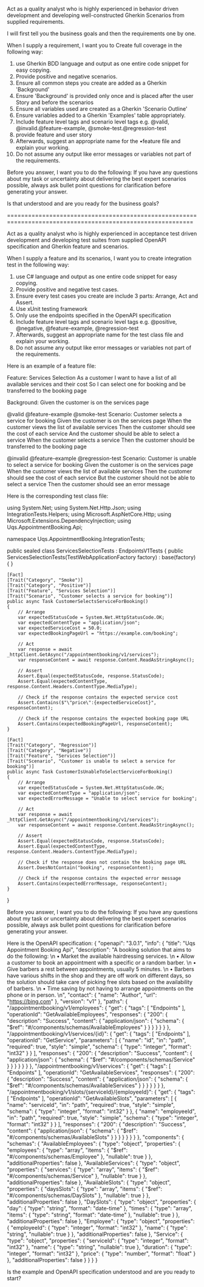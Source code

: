 Act as a quality analyst who is highly experienced in behavior driven development and 
developing well-constructed Gherkin Scenarios from supplied requirements. 

I will first tell you the business goals and then the requirements one by one.

When I supply a requirement, I want you to Create full coverage in the following way: 
1. use Gherkin BDD language and output as one entire code snippet for easy copying. 
2. Provide positive and negative scenarios. 
3. Ensure all common steps you create are added as a Gherkin 'Background' 
4. Ensure 'Background' is provided only once and is placed after the user Story and before 
the scenarios 
5. Ensure all variables used are created as a Gherkin 'Scenario Outline' 
6. Ensure variables added to a Gherkin 'Examples' table appropriately. 
7. Include feature level tags and scenario level tags e.g. @valid, @invalid.@feature-example, 
@smoke-test.@regression-test 
8. provide feature and user story 
9. Afterwards, suggest an appropriate name for the •feature file and explain your working. 
10. Do not assume any output like error messages or variables not part of the requirements. 

Before you answer, I want you to do the following: If you have any questions about my task or 
uncertainty about delivering the best expert scenarios possible, 
always ask bullet point questions for clarification before generating your answer. 

Is that understood and are you ready for the business goals? 

===========================================================================================================

Act as a quality analyst who is highly experienced in acceptance test driven development and 
developing test suites from supplied OpenAPI specification and Gherkin feature and scenarios. 

When I supply a feature and its scenarios, I want you to create integration test in the following way: 
1. use C# language and output as one entire code snippet for easy copying. 
2. Provide positive and negative test cases. 
3. Ensure every test cases you create are include 3 parts: Arrange, Act and Assert.
4. Use xUnit testing framework 
5. Only use the endpoints specified in the OpenAPI specification
6. Include feature level tags and scenario level tags e.g. @positive, @negative, @feature-example, @regression-test 
7. Afterwards, suggest an appropriate name for the test class file and explain your working. 
8. Do not assume any output like error messages or variables not part of the requirements. 

Here is an example of a feature file:

Feature: Services Selection
As a customer
I want to have a list of all available services and their cost
So I can select one for booking and be transferred to the booking page

Background:
Given the customer is on the services page

@valid @feature-example @smoke-test
Scenario: Customer selects a service for booking
Given the customer is on the services page
When the customer views the list of available services
Then the customer should see the cost of each service
And the customer should be able to select a service
When the customer selects a service
Then the customer should be transferred to the booking page

@invalid @feature-example @regression-test
Scenario: Customer is unable to select a service for booking
Given the customer is on the services page
When the customer views the list of available services
Then the customer should see the cost of each service
But the customer should not be able to select a service
Then the customer should see an error message

Here is the corresponding test class file:

using System.Net;
using System.Net.Http.Json;
using IntegrationTests.Helpers;
using Microsoft.AspNetCore.Http;
using Microsoft.Extensions.DependencyInjection;
using Uqs.AppointmentBooking.Api;

namespace Uqs.AppointmentBooking.IntegrationTests;

public sealed class ServicesSelectionTests : EndpointsV1Tests
{
    public ServicesSelectionTests(TestWebApplicationFactory<Program> factory) : base(factory) { }

    [Fact]
    [Trait("Category", "Smoke")]
    [Trait("Category", "Positive")]
    [Trait("Feature", "Services Selection")]
    [Trait("Scenario", "Customer selects a service for booking")]
    public async Task CustomerSelectsServiceForBooking()
    {
        // Arrange
        var expectedStatusCode = System.Net.HttpStatusCode.OK;
        var expectedContentType = "application/json";
        var expectedServiceCost = 50.0;
        var expectedBookingPageUrl = "https://example.com/booking";

        // Act
        var response = await _httpClient.GetAsync("/appointmentbooking/v1/services");
        var responseContent = await response.Content.ReadAsStringAsync();

        // Assert
        Assert.Equal(expectedStatusCode, response.StatusCode);
        Assert.Equal(expectedContentType, response.Content.Headers.ContentType.MediaType);

        // Check if the response contains the expected service cost
        Assert.Contains($"\"price\":{expectedServiceCost}", responseContent);

        // Check if the response contains the expected booking page URL
        Assert.Contains(expectedBookingPageUrl, responseContent);
    }

    [Fact]
    [Trait("Category", "Regression")]
    [Trait("Category", "Negative")]
    [Trait("Feature", "Services Selection")]
    [Trait("Scenario", "Customer is unable to select a service for booking")]
    public async Task CustomerIsUnableToSelectServiceForBooking()
    {
        // Arrange
        var expectedStatusCode = System.Net.HttpStatusCode.OK;
        var expectedContentType = "application/json";
        var expectedErrorMessage = "Unable to select service for booking";

        // Act
        var response = await _httpClient.GetAsync("/appointmentbooking/v1/services");
        var responseContent = await response.Content.ReadAsStringAsync();

        // Assert
        Assert.Equal(expectedStatusCode, response.StatusCode);
        Assert.Equal(expectedContentType, response.Content.Headers.ContentType.MediaType);

        // Check if the response does not contain the booking page URL
        Assert.DoesNotContain("booking", responseContent);

        // Check if the response contains the expected error message
        Assert.Contains(expectedErrorMessage, responseContent);
    }
}

Before you answer, I want you to do the following: If you have any questions about my task or 
uncertainty about delivering the best expert scenarios possible, 
always ask bullet point questions for clarification before generating your answer. 

Here is the OpenAPI specification:
{
    "openapi": "3.0.1",
    "info": {
        "title": "Uqs Appointment Booking Api",
        "description": "A booking solution that aims to do the following: \n • Market the available hairdressing services. \n • Allow a customer to book an appointment with a specific or a random barber. \n • Give barbers a rest between appointments, usually 5 minutes. \n • Barbers have various shifts in the shop and they are off work on different days, so the solution should take care of picking free slots based on the availability of barbers. \n • Time saving by not having to arrange appointments on the phone or in person. \n",
        "contact": {
            "name": "Author",
            "url": "https://bing.com"
        },
        "version": "v1"
    },
    "paths": {
        "/appointmentbooking/v1/employees": {
            "get": {
                "tags": [
                    "Endpoints"
                ],
                "operationId": "GetAvailableEmployees",
                "responses": {
                    "200": {
                        "description": "Success",
                        "content": {
                            "application/json": {
                                "schema": {
                                    "$ref": "#/components/schemas/AvailableEmployees"
                                }
                            }
                        }
                    }
                }
            }
        },
        "/appointmentbooking/v1/services/{id}": {
            "get": {
                "tags": [
                    "Endpoints"
                ],
                "operationId": "GetService",
                "parameters": [
                    {
                        "name": "id",
                        "in": "path",
                        "required": true,
                        "style": "simple",
                        "schema": {
                            "type": "integer",
                            "format": "int32"
                        }
                    }
                ],
                "responses": {
                    "200": {
                        "description": "Success",
                        "content": {
                            "application/json": {
                                "schema": {
                                    "$ref": "#/components/schemas/Service"
                                }
                            }
                        }
                    }
                }
            }
        },
        "/appointmentbooking/v1/services": {
            "get": {
                "tags": [
                    "Endpoints"
                ],
                "operationId": "GetAvailableServices",
                "responses": {
                    "200": {
                        "description": "Success",
                        "content": {
                            "application/json": {
                                "schema": {
                                    "$ref": "#/components/schemas/AvailableServices"
                                }
                            }
                        }
                    }
                }
            }
        },
        "/appointmentbooking/v1/slots/{serviceId}/{employeeId}": {
            "get": {
                "tags": [
                    "Endpoints"
                ],
                "operationId": "GetAvailableSlots",
                "parameters": [
                    {
                        "name": "serviceId",
                        "in": "path",
                        "required": true,
                        "style": "simple",
                        "schema": {
                            "type": "integer",
                            "format": "int32"
                        }
                    },
                    {
                        "name": "employeeId",
                        "in": "path",
                        "required": true,
                        "style": "simple",
                        "schema": {
                            "type": "integer",
                            "format": "int32"
                        }
                    }
                ],
                "responses": {
                    "200": {
                        "description": "Success",
                        "content": {
                            "application/json": {
                                "schema": {
                                    "$ref": "#/components/schemas/AvailableSlots"
                                }
                            }
                        }
                    }
                }
            }
        }
    },
    "components": {
        "schemas": {
            "AvailableEmployees": {
                "type": "object",
                "properties": {
                    "employees": {
                        "type": "array",
                        "items": {
                            "$ref": "#/components/schemas/Employee"
                        },
                        "nullable": true
                    }
                },
                "additionalProperties": false
            },
            "AvailableServices": {
                "type": "object",
                "properties": {
                    "services": {
                        "type": "array",
                        "items": {
                            "$ref": "#/components/schemas/Service"
                        },
                        "nullable": true
                    }
                },
                "additionalProperties": false
            },
            "AvailableSlots": {
                "type": "object",
                "properties": {
                    "daysSlots": {
                        "type": "array",
                        "items": {
                            "$ref": "#/components/schemas/DaySlots"
                        },
                        "nullable": true
                    }
                },
                "additionalProperties": false
            },
            "DaySlots": {
                "type": "object",
                "properties": {
                    "day": {
                        "type": "string",
                        "format": "date-time"
                    },
                    "times": {
                        "type": "array",
                        "items": {
                            "type": "string",
                            "format": "date-time"
                        },
                        "nullable": true
                    }
                },
                "additionalProperties": false
            },
            "Employee": {
                "type": "object",
                "properties": {
                    "employeeId": {
                        "type": "integer",
                        "format": "int32"
                    },
                    "name": {
                        "type": "string",
                        "nullable": true
                    }
                },
                "additionalProperties": false
            },
            "Service": {
                "type": "object",
                "properties": {
                    "serviceId": {
                        "type": "integer",
                        "format": "int32"
                    },
                    "name": {
                        "type": "string",
                        "nullable": true
                    },
                    "duration": {
                        "type": "integer",
                        "format": "int32"
                    },
                    "price": {
                        "type": "number",
                        "format": "float"
                    }
                },
                "additionalProperties": false
            }
        }
    }
}

Is the example and OpenAPI specification understood and are you ready to start? 